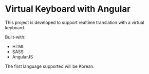 # Virtual Keyboard with Angular
This project is developed to support realtime translation with a virtual keyboard.

Built-with:
- HTML
- SASS
- AngularJS

The first language supported will be Korean.
